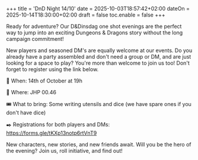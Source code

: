 +++
title = 'DnD Night 14/10'
date = 2025-10-03T18:57:42+02:00
dateOn = 2025-10-14T18:30:00+02:00
draft = false
toc.enable = false
+++

Ready for adventure? Our D&Dinsdag one shot evenings are the perfect way to jump into an exciting Dungeons & Dragons story without the long campaign commitment!

New players and seasoned DM's are equally welcome at our events. Do you already have a party assembled and don't need a group or DM, and are just looking for a space to play? You're more than welcome to join us too! Don't forget to register using the link below.


📅 When: 14th of October at 19h

📍 Where: JHP 00.46

🎟️ What to bring: Some writing utensils and dice (we have spare ones if you don't have dice)

✒️ Registrations for both players and DMs: https://forms.gle/tKXp13notp6rtVnT9


New characters, new stories, and new friends await. Will you be the hero of the evening? Join us, roll initiative, and find out!